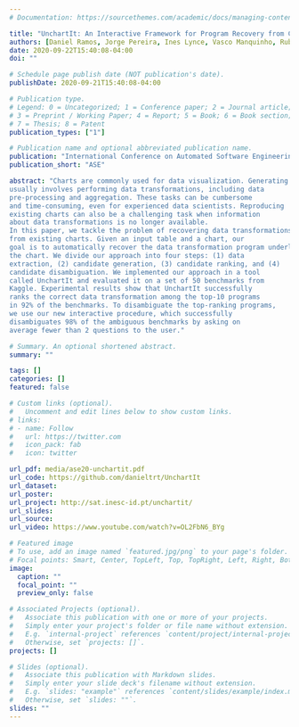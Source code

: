 ```yaml
---
# Documentation: https://sourcethemes.com/academic/docs/managing-content/

title: "UnchartIt: An Interactive Framework for Program Recovery from Charts, ASE 2020"
authors: [Daniel Ramos, Jorge Pereira, Ines Lynce, Vasco Manquinho, Ruben Martins]
date: 2020-09-22T15:40:08-04:00
doi: ""

# Schedule page publish date (NOT publication's date).
publishDate: 2020-09-21T15:40:08-04:00

# Publication type.
# Legend: 0 = Uncategorized; 1 = Conference paper; 2 = Journal article;
# 3 = Preprint / Working Paper; 4 = Report; 5 = Book; 6 = Book section;
# 7 = Thesis; 8 = Patent
publication_types: ["1"]

# Publication name and optional abbreviated publication name.
publication: "International Conference on Automated Software Engineering, ACM"
publication_short: "ASE"

abstract: "Charts are commonly used for data visualization. Generating a chart
usually involves performing data transformations, including data
pre-processing and aggregation. These tasks can be cumbersome
and time-consuming, even for experienced data scientists. Reproducing
existing charts can also be a challenging task when information
about data transformations is no longer available.
In this paper, we tackle the problem of recovering data transformations
from existing charts. Given an input table and a chart, our
goal is to automatically recover the data transformation program underlying
the chart. We divide our approach into four steps: (1) data
extraction, (2) candidate generation, (3) candidate ranking, and (4)
candidate disambiguation. We implemented our approach in a tool
called UnchartIt and evaluated it on a set of 50 benchmarks from
Kaggle. Experimental results show that UnchartIt successfully
ranks the correct data transformation among the top-10 programs
in 92% of the benchmarks. To disambiguate the top-ranking programs,
we use our new interactive procedure, which successfully
disambiguates 98% of the ambiguous benchmarks by asking on
average fewer than 2 questions to the user."

# Summary. An optional shortened abstract.
summary: ""

tags: []
categories: []
featured: false

# Custom links (optional).
#   Uncomment and edit lines below to show custom links.
# links:
# - name: Follow
#   url: https://twitter.com
#   icon_pack: fab
#   icon: twitter

url_pdf: media/ase20-unchartit.pdf
url_code: https://github.com/danieltrt/UnchartIt
url_dataset:
url_poster:
url_project: http://sat.inesc-id.pt/unchartit/
url_slides:
url_source:
url_video: https://www.youtube.com/watch?v=OL2FbN6_BYg

# Featured image
# To use, add an image named `featured.jpg/png` to your page's folder. 
# Focal points: Smart, Center, TopLeft, Top, TopRight, Left, Right, BottomLeft, Bottom, BottomRight.
image:
  caption: ""
  focal_point: ""
  preview_only: false

# Associated Projects (optional).
#   Associate this publication with one or more of your projects.
#   Simply enter your project's folder or file name without extension.
#   E.g. `internal-project` references `content/project/internal-project/index.md`.
#   Otherwise, set `projects: []`.
projects: []

# Slides (optional).
#   Associate this publication with Markdown slides.
#   Simply enter your slide deck's filename without extension.
#   E.g. `slides: "example"` references `content/slides/example/index.md`.
#   Otherwise, set `slides: ""`.
slides: ""
---
```

